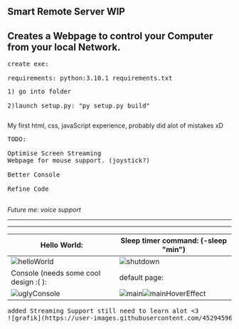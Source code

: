 Smart Remote Server WIP
---------------------------------------------------------------------
Creates a Webpage to control your Computer from your local Network.
---------------------------------------------------------------------

<pre>create exe:<br>  
requirements: python:3.10.1 requirements.txt
<pre>1) go into folder <br>
2)launch setup.py: "py setup.py build"</pre></pre>


My first html, css, javaScript experience, probably did alot of mistakes xD <br>
<pre>
TODO:<br>
Optimise Screen Streaming
Webpage for mouse support. (joystick?)<br>
Better Console<br>
Refine Code<br>
</pre>
*Future me: voice support*

---------------------------------------------------------------------

---------------------------------------------------------------------
| Hello World: | Sleep timer command: (-sleep "min") |
|----------------------|------------------------------|
|![helloWorld](https://user-images.githubusercontent.com/45294596/159751803-2b634302-5b85-4f4a-a9b8-c9e07ac3fb8a.png) | ![shutdown](https://user-images.githubusercontent.com/45294596/159751807-d7738fe8-02ad-4c91-98c1-9432dc976b57.png)|
|Console (needs some cool design :( ): | default page: |
|![uglyConsole](https://user-images.githubusercontent.com/45294596/159588613-d44aa9e1-6bcd-420f-a32f-18350d0c6313.png) | ![main](https://user-images.githubusercontent.com/45294596/159588593-df51131e-e351-4bfb-ab48-32e207e33c77.png)![mainHoverEffect](https://user-images.githubusercontent.com/45294596/159589356-6cbc73f5-62af-44ee-b562-b339f222c9a4.png)|

<pre>
added Streaming Support still need to learn alot <3
![grafik](https://user-images.githubusercontent.com/45294596/161404270-58217327-237a-4ec4-b42f-bcc775a59791.png)
</pre>

